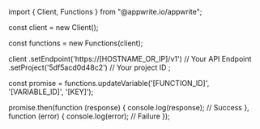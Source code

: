 import { Client, Functions } from "@appwrite.io/appwrite";

const client = new Client();

const functions = new Functions(client);

client
    .setEndpoint('https://[HOSTNAME_OR_IP]/v1') // Your API Endpoint
    .setProject('5df5acd0d48c2') // Your project ID
;

const promise = functions.updateVariable('[FUNCTION_ID]', '[VARIABLE_ID]', '[KEY]');

promise.then(function (response) {
    console.log(response); // Success
}, function (error) {
    console.log(error); // Failure
});